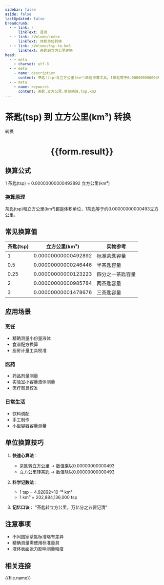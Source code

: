 ```yaml
---
sidebar: false
aside: false
lastUpdated: false
breadcrumb:
  - - link: /
      linkText: 首页
  - - link: /Volume/index
      linkText: 体积单位转换
  - - link: /Volume/tsp-to-km3
      linkText: 茶匙到立方公里转换
head:
  - - meta
    - charset: utf-8
  - - meta
    - name: description
      content: 茶匙(tsp)与立方公里(km³)单位换算工具，1茶匙等于0.00000000000492892立方公里。
  - - meta
    - name: keywords
      content: 茶匙,立方公里,单位换算,tsp,km3
---
```


# 茶匙(tsp) 到 立方公里(km³) 转换

<script setup>
import { onMounted, reactive, inject ,ref  } from 'vue'
import { NButton,NForm ,NFormItem,NInput,NInputNumber,NSelect,NCard,useMessage ,NGrid ,NGi } from 'naive-ui'
import { defineClientComponent } from 'vitepress'
import { Volume } from '../../files';

const convert = inject('convert')
const formRef = ref(null);
const rules = {
  number:{
    required: true,
    type: 'number',
    trigger: "blur"
  }
}
const form = reactive({
  number:null,
  result:'',
  title:'茶匙(tsp)到立方公里(km³)换算'
})

const convertHandler = (e) => {
  e.preventDefault();
  formRef.value?.validate((errors)=>{
    if (!errors) {
      form.result = `${form.number} tsp = ${convert(form.number).from('tsp').to('km3')} km³`
    }
  })
}
</script>

<n-form size="large" :model="form" ref='formRef' :rules="rules">
  <n-form-item label="数值" path="number">
    <n-input-number size="large" style="width:100%" :min="0" v-model:value="form.number" placeholder="请输入茶匙数值" />
  </n-form-item>
  <n-form-item>
    <n-button type="primary" style="width:100%" @click="convertHandler">转换</n-button>
  </n-form-item>
</n-form>
<n-card embedded :bordered="false" hoverable>
  <div style="text-align:center">
    <h1>{{form.result}}</h1>
  </div>
</n-card>

## 换算公式
1 茶匙(tsp) = 0.00000000000492892 立方公里(km³)

### 换算原理
茶匙(tsp)和立方公里(km³)都是体积单位，1茶匙等于约0.00000000000493立方公里。

## 常见换算值
| 茶匙(tsp) | 立方公里(km³) | 实物参考                 |
|-----------|-------------|--------------------------|
| 1         | 0.00000000000492892 | 标准茶匙容量              |
| 0.5       | 0.00000000000246446 | 半茶匙容量                |
| 0.25      | 0.00000000000123223 | 四分之一茶匙容量          |
| 2         | 0.00000000000985784 | 两茶匙容量                |
| 3         | 0.00000000001478676 | 三茶匙容量                |

## 应用场景
### 烹饪
- 精确测量小份量液体
- 食谱配方换算
- 厨房计量工具校准

### 医药
- 药品剂量测量
- 实验室小容量液体测量
- 医疗器具校准

### 日常生活
- 饮料调配
- 手工制作
- 小型容器容量测量

## 单位换算技巧
1. **快速心算法**：
   - 茶匙转立方公里 → 数值乘以0.00000000000493
   - 立方公里转茶匙 → 数值除以0.00000000000493

2. **科学记数法**：
   - 1 tsp = 4.92892×10⁻¹² km³
   - 1 km³ = 202,884,136,000 tsp

3. **记忆口诀**：
   "茶匙转立方公里，万亿分之五要记清"

## 注意事项
- 不同国家茶匙标准略有差异
- 精确测量需使用标准量具
- 液体表面张力影响测量精度

## 相关连接
<n-grid x-gap="12" :cols="4">
  <n-gi v-for="(file, index) in Volume" :key="index">
    <n-button
      text
      tag="a"
      :href="file.path"
      type="primary"
    >
      {{file.name}}
    </n-button>
  </n-gi>
</n-grid>